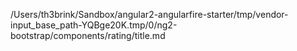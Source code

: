 /Users/th3brink/Sandbox/angular2-angularfire-starter/tmp/vendor-input_base_path-YQBge20K.tmp/0/ng2-bootstrap/components/rating/title.md
